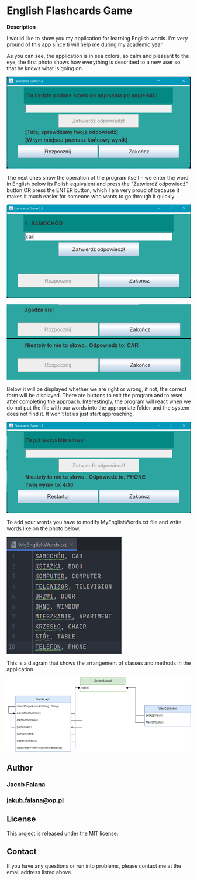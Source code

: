 # English Flashcards Game

**Description**

I would like to show you my application for learning English words. I'm very pround of this app since ti will help me during my academic year

As you can see, the application is in sea colors, so calm and pleasant to the eye, the first photo shows how everything is described to a new user so that he knows what is going on.

![app1](EFCGPhotos/app1.png)

The next ones show the operation of the program itself - we enter the word in English below its Polish equivalent and press the "Zatwierdź odpowiedź" button OR press the ENTER button, which I am very proud of because it makes it much easier for someone who wants to go through it quickly.

![app2](EFCGPhotos/app2.png)

![app3](EFCGPhotos/app3.png)

Below it will be displayed whether we are right or wrong, if not, the correct form will be displayed.  There are buttons to exit the program and to reset after completing the approach.  Interestingly, the program will react when we do not put the file with our words into the appropriate folder and the system does not find it.  It won't let us just start approaching.

![app4](EFCGPhotos/app4.png)

To add your words you have to modify MyEnglishWords.txt file and write words like on the photo below.

![mewtxt](EFCGPhotos/MEWTXT.png)

This is a diagram that shows the arrangement of classes and methods in the application

![diagram](EFCGPhotos/DiagramFlashcards.png)

## Author
### Jacob Falana
### jakub.falana@op.pl

## License
This project is released under the MIT license.

## Contact
If you have any questions or run into problems, please contact me at the email address listed above.
